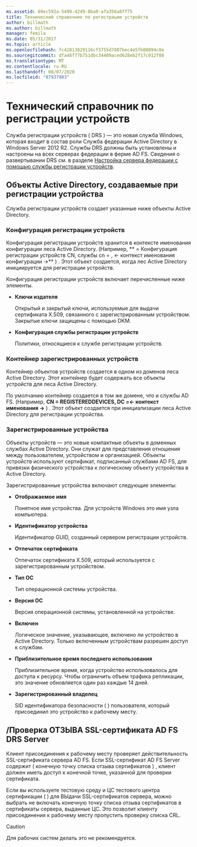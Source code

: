```yaml
---
ms.assetid: 69ec592a-5499-4249-8ba0-afa356a8ff75
title: Технический справочник по регистрации устройств
author: billmath
ms.author: billmath
manager: femila
ms.date: 05/31/2017
ms.topic: article
ms.openlocfilehash: fc42813829116cf3755d7807bec4e5fb00094c8e
ms.sourcegitcommit: dfa48f77b751dbc34409aced628eb2f17c912f08
ms.translationtype: MT
ms.contentlocale: ru-RU
ms.lasthandoff: 08/07/2020
ms.locfileid: "87937983"
---
```

# <a name="device-registration-technical-reference"></a>Технический справочник по регистрации устройств
Служба регистрации устройств \( DRS \) — это новая служба Windows, которая входит в состав роли Служба федерации Active Directory в Windows Server 2012 R2.  Службы DRS должны быть установлены и настроены на всех серверах федерации в ферме AD FS.  Сведения о развертывании DRS см. в разделе [Настройка сервера федерации с помощью службы регистрации устройств](/previous-versions/windows/it-pro/windows-server-2012-R2-and-2012/dn486831(v=ws.11)).

## <a name="active-directory-objects-created-when-a-device-is-registered"></a>Объекты Active Directory, создаваемые при регистрации устройства
Служба регистрации устройств создает указанные ниже объекты Active Directory.

### <a name="device-registration-configuration"></a>Конфигурация регистрации устройств
Конфигурация регистрации устройств хранится в контексте именования конфигурации леса Active Directory. \(Например, ** \= Конфигурация регистрации устройств CN, службы cn \= , <\- контекст именования конфигурации \->** \) . Этот объект создается, когда лес Active Directory инициируется для регистрации устройств.

Конфигурация регистрации устройств включает перечисленные ниже элементы.

-   **Ключи издателя**

    Открытый и закрытый ключи, используемые для выдачи сертификата X.509, связанного с зарегистрированным устройством.  Закрытые ключи защищены с помощью DKM.

-   **Конфигурация службы регистрации устройств**

    Политики, относящиеся к службе регистрации устройств.

### <a name="registered-devices-container"></a>Контейнер зарегистрированных устройств
Контейнер объектов устройств создается в одном из доменов леса Active Directory.  Этот контейнер будет содержать все объекты устройств для леса Active Directory.

По умолчанию контейнер создается в том же домене, что и службы AD FS.  \(Например, **CN \= REGISTEREDDEVICES, DC \=<\- контекст именования \->** \) . Этот объект создается при инициализации леса Active Directory для регистрации устройства.

### <a name="registered-devices"></a>Зарегистрированные устройства
Объекты устройств — это новые компактные объекты в доменных службах Active Directory.  Они служат для представления отношения между пользователем, устройством и организацией.  Объекты устройств используют сертификат, подписанный службами AD FS, для привязки физического устройства к логическому объекту устройства в Active Directory.

Зарегистрированные устройства включают следующие элементы:

-   **Отображаемое имя**

    Понятное имя устройства.  Для устройств Windows это имя узла компьютера.

-   **Идентификатор устройства**

    Идентификатор GUID, созданный сервером регистрации устройств.

-   **Отпечаток сертификата**

    Отпечаток сертификата X.509, который используется с зарегистрированным устройством.

-   **Тип ОС**

    Тип операционной системы устройства.

-   **Версия ОС**

    Версия операционной системы, установленной на устройстве.

-   **Включен**

    Логическое значение, указывающее, включено ли устройство в Active Directory.  Только включенным устройствам разрешен доступ к службам.

-   **Приблизительное время последнего использования**

    Приблизительное время, когда устройство использовалось для доступа к ресурсу.  Чтобы ограничить объем трафика репликации, это значение обновляется один раз каждые 14 дней.

-   **Зарегистрированный владелец**

    SID идентификатора безопасности \( \) пользователя, который присоединил это устройство к рабочему месту.

## <a name="ad-fsdrs-server-ssl-certificate-revocation-checking"></a>\/Проверка ОТЗЫВА SSL-сертификата AD FS DRS Server
Клиент присоединения к рабочему месту проверяет действительность SSL-сертификата сервера AD FS.  Если SSL-сертификат AD FS Server содержит \( конечную точку списка отзыва сертификатов \) , клиент должен иметь доступ к конечной точке, указанной для проверки сертификата.

Если вы используете тестовую среду и ЦС тестового центра сертификации \( \) для ВЫдачи SSL-сертификатов сервера, можно выбрать не включать конечную точку списка отзыва сертификатов в сертификаты сервера, выданные ЦС.  Это позволит клиенту присоединения к рабочему месту пропустить проверку списка CRL.

> [!CAUTION]
> Для рабочих систем делать это не рекомендуется.

